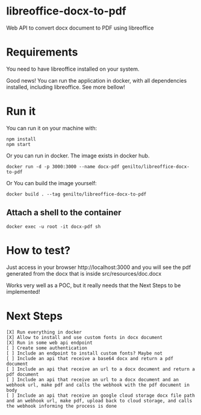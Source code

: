 # libreoffice-docx-to-pdf
Web API to convert docx document to PDF using libreoffice

# Requirements
You need to have libreoffice installed on your system.

Good news! 
You can run the application in docker, with all dependencies installed, including libreoffice. See more bellow!

# Run it
You can run it on your machine with:
```
npm install
npm start
```

Or you can run in docker. The image exists in docker hub.
```
docker run -d -p 3000:3000 --name docx-pdf genilto/libreoffice-docx-to-pdf
```

Or You can build the image yourself:
```
docker build . --tag genilto/libreoffice-docx-to-pdf
```

## Attach a shell to the container
```
docker exec -u root -it docx-pdf sh
```

# How to test?
Just access in your browser http://localhost:3000 and you will see the pdf generated from the docx that is inside src/resources/doc.docx

Works very well as a POC, but it really needs that the Next Steps to be implemented!

# Next Steps
```
[X] Run everything in docker
[X] Allow to install and use custom fonts in docx document
[X] Run in some web api endpoint
[ ] Create some authentication
[ ] Include an endpoint to install custom fonts? Maybe not
[ ] Include an api that receive a base64 docx and return a pdf document
[ ] Include an api that receive an url to a docx document and return a pdf document
[ ] Include an api that receive an url to a docx document and an webhook url, make pdf and calls the webhook with the pdf document in body
[ ] Include an api that receive an google cloud storage docx file path and an webhook url, make pdf, upload back to cloud storage, and calls the webhook informing the process is done
```
